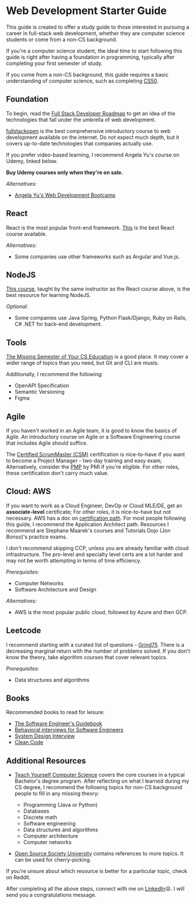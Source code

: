 # Web Development Starter Guide

This guide is created to offer a study guide to those interested in pursuing a career in full-stack web development, whether they are computer science students or come from a non-CS background.

If you're a computer science student, the ideal time to start following this guide is right after having a foundation in programming, typically after completing your first semester of study.

If you come from a non-CS background, this guide requires a basic understanding of computer science, such as completing [CS50](https://pll.harvard.edu/course/cs50-introduction-computer-science).

## Foundation

To begin, read the [Full Stack Developer Roadmap](https://roadmap.sh/full-stack) to get an idea of the technologies that fall under the umbrella of web development.

[fullstackopen](https://fullstackopen.com/) is the best comprehensive introductory course to web development available on the internet. Do not expect much depth, but it covers up-to-date technologies that companies actually use.

If you prefer video-based learning, I recommend Angela Yu's course on Udemy, linked below.

**Buy Udemy courses only when they're on sale.**

_Alternatives:_

- [Angela Yu's Web Development Bootcamp](https://www.udemy.com/course/the-complete-web-development-bootcamp/)

## React

React is the most popular front-end framework. [This](https://www.udemy.com/course/react-the-complete-guide-incl-redux/) is the best React course available.

_Alternatives:_

- Some companies use other frameworks such as Angular and Vue.js.

## NodeJS

[This course](https://www.udemy.com/course/nodejs-the-complete-guide/), taught by the same instructor as the React course above, is the best resource for learning NodeJS.

_Optional:_

- Some companies use Java Spring, Python Flask/Django, Ruby on Rails, C# .NET for back-end development.

## Tools

[The Missing Semester of Your CS Education](https://missing.csail.mit.edu/) is a good place. It may cover a wider range of topics than you need, but Git and CLI are musts.

Additionally, I recommend the following:

- OpenAPI Specification
- Semantic Versioning
- Figma

## Agile

If you haven't worked in an Agile team, it is good to know the basics of Agile. An introductory course on Agile or a Software Engineering course that includes Agile should suffice.

The [Certified ScrumMaster (CSM)](https://www.scrumalliance.org/get-certified) certification is nice-to-have if you want to become a Project Manager - two-day training and easy exam; Alternatively, consider the [PMP](https://www.pmi.org/certifications) by PMI if you're eligible. For other roles, these certification don't carry much value.

## Cloud: AWS

If you want to work as a Cloud Engineer, DevOp or Cloud MLE/DE, get an **associate-level** certificate; For other roles, it is nice-to-have but not necessary. AWS has a doc on [certification path](https://aws.amazon.com/certification/). For most people following this guide, I recommend the Application Architect path. Resources I recommend are Stephane Maarek's courses and Tutorials Dojo (Jon Bonso)'s practice exams.

I don't recommend skipping CCP, unless you are already familiar with cloud infrastructure. The pro-level and specialty level certs are a lot harder and may not be worth attempting in terms of time efficiency.

_Prerequisites:_

- Computer Networks
- Software Architecture and Design

_Alternatives:_

- AWS is the most popular public cloud, followed by Azure and then GCP.

## Leetcode

I recommend starting with a curated list of questions - [Grind75](https://www.techinterviewhandbook.org/grind75). There is a decreasing marginal return with the number of problems solved. If you don't know the theory, take algorithm courses that cover relevant topics.

_Prerequisites:_

- Data structures and algorithms

## Books

Recommended books to read for leisure:

- [The Software Engineer's Guidebook](https://www.amazon.ca/Software-Engineers-Guidebook-Navigating-positions/dp/908338182X)
- [Behavioral interviews for Software Engineers](https://www.amazon.ca/Behavioral-Interviews-Software-Engineers-Strategies/dp/B0C1JFQYCR/)
- [System Design Interview](https://www.amazon.ca/System-Design-Interview-Insiders-Guide/dp/1736049119/)
- [Clean Code](https://www.amazon.ca/Clean-Code-Handbook-Software-Craftsmanship-ebook/dp/B001GSTOAM)

## Additional Resources

- [Teach Yourself Computer Science](https://teachyourselfcs.com/) covers the core courses in a typical Bachelor's degree program. After reflecting on what I learned during my CS degree, I recommend the following topics for non-CS background people to fill in any missing theory:

  - Programming (Java or Python)
  - Databases
  - Discrete math
  - Software engineering
  - Data structures and algorithms
  - Computer architecture
  - Computer networks

- [Open Source Society University](https://github.com/ossu/computer-science) contains references to more topics. It can be used for cherry-picking.

If you're unsure about which resource is better for a particular topic, check on Reddit.

After completing all the above steps, connect with me on [LinkedIn](https://www.linkedin.com/in/leo-hong/)😝. I will send you a congratulations message.

